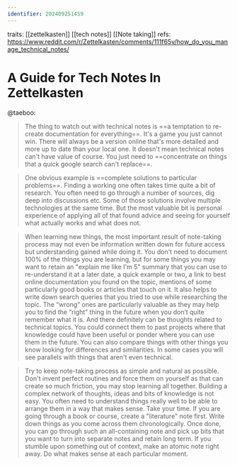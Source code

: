```yaml
---
identifier: 202409251459
---
```

traits: [[zettelkasten]] [[tech notes]] [[Note taking]]
refs: https://www.reddit.com/r/Zettelkasten/comments/111f65v/how_do_you_manage_technical_notes/
# A Guide for Tech Notes In Zettelkasten
@taeboo:
> The thing to watch out with technical notes is ==a temptation to re-create documentation for everything==. It's a game you just cannot win. There will always be a version online that's more detailed and more up to date than your local one. It doesn't mean technical notes can't have value of course. You just need to ==concentrate on things that a quick google search can't replace==.

> One obvious example is ==complete solutions to particular problems==. Finding a working one often takes time quite a bit of research. You often need to go through a number of sources, dig deep into discussions etc. Some of those solutions involve multiple technologies at the same time. But the most valuable bit is personal experience of applying all of that found advice and seeing for yourself what actually works and what does not.

> When learning new things, the most important result of note-taking process may not even be information written down for future access but understanding gained while doing it. You don't need to document 100% of the things you are learning, but for some things you may want to retain an "explain me like I'm 5" summary that you can use to re-understand it at a later date, a quick example or two, a link to best online documentation you found on the topic, mentions of some particularly good books or articles that touch on it. It also helps to write down search queries that you tried to use while researching the topic. The “wrong” ones are particularly valuable as they may help you to find the “right” thing in the future when you don’t quite remember what it is. And there definitely can be thoughts related to technical topics. You could connect them to past projects where that knowledge could have been useful or ponder where you can use them in the future. You can also compare things with other things you know looking for differences and similarities. In some cases you will see parallels with things that aren't even technical.

> Try to keep note-taking process as simple and natural as possible. Don't invent perfect routines and force them on yourself as that can create so much friction, you may stop learning all together. Building a complex network of thoughts, ideas and bits of knowledge is not easy. You often need to understand things really well to be able to arrange them in a way that makes sense. Take your time. If you are going through a book or course, create a "literature" note first. Write down things as you come across them chronologically. Once done, you can go through such an all-containing note and pick up bits that you want to turn into separate notes and retain long term. If you stumble upon something out of context, make an atomic note right away. Do what makes sense at each particular moment.